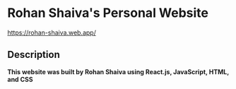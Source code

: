 # Rohan Shaiva's Personal Website
https://rohan-shaiva.web.app/

## Description
**This website was built by Rohan Shaiva using React.js, JavaScript, HTML, and CSS**
